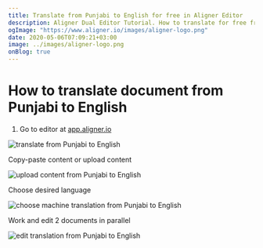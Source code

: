 ```yaml
---
title: Translate from Punjabi to English for free in Aligner Editor
description: Aligner Dual Editor Tutorial. How to translate for free from Punjabi to English. Aligner is multilingual document management platform. 
ogImage: "https://www.aligner.io/images/aligner-logo.png"
date: 2020-05-06T07:09:21+03:00
image: ../images/aligner-logo.png
onBlog: true
---
```


# How to translate document from Punjabi to English

1. Go to editor at [app.aligner.io](https://app.aligner.io "Aligner App web page")

![translate from Punjabi to English](../aligner-blank-editor.png "translate from Punjabi to English")

Copy-paste content or upload content

![upload content from Punjabi to English](../aligner-uploaded-document.png "upload content from Punjabi to English")

Choose desired language

![choose machine translation from Punjabi to English](../aligner-language-dropdown.png "choose machine translation from Punjabi to English")

Work and edit 2 documents in parallel

![edit translation from Punjabi to English](../aligner-double-sitded-editor.png "edit translation from Punjabi to English")


